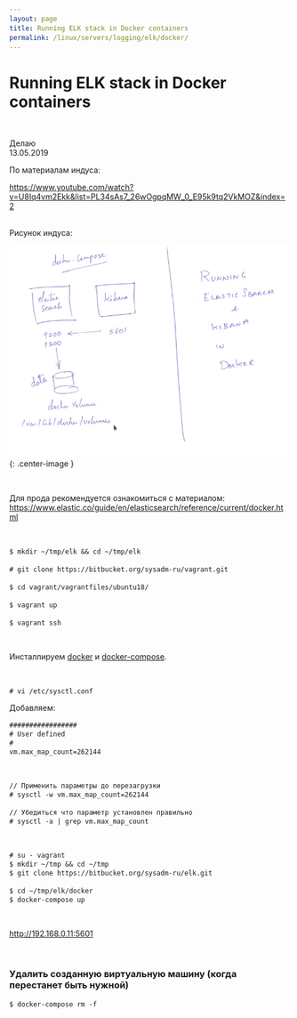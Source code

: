 ```yaml
---
layout: page
title: Running ELK stack in Docker containers
permalink: /linux/servers/logging/elk/docker/
---
```


# Running ELK stack in Docker containers

<br/>

Делаю  
13.05.2019

По материалам индуса:

https://www.youtube.com/watch?v=U8Iq4vm2Ekk&list=PL34sAs7_26wOgpqMW_0_E95k9tq2VkMOZ&index=2

<br/>
Рисунок индуса:
<br/>

![elk docker](/img/linux/servers/logging/elk/intall/elk-docker.png "elk docker"){: .center-image }

<br/>

Для прода рекомендуется ознакомиться с материалом:  
https://www.elastic.co/guide/en/elasticsearch/reference/current/docker.html

<br/>

    $ mkdir ~/tmp/elk && cd ~/tmp/elk

    # git clone https://bitbucket.org/sysadm-ru/vagrant.git

    $ cd vagrant/vagrantfiles/ubuntu18/

    $ vagrant up

    $ vagrant ssh

<br/>

Инсталлируем <a href="/linux/servers/containers/docker/install/ubuntu/">docker</a> и <a href="/linux/servers/containers/docker/tools/docker-compose/install/ubuntu/">docker-compose</a>.

<br/>

    # vi /etc/sysctl.conf

Добавляем:

```
#################
# User defined
#
vm.max_map_count=262144
```

<br/>

    // Применить параметры до перезагрузки
    # sysctl -w vm.max_map_count=262144

    // Убедиться что параметр установлен правильно
    # sysctl -a | grep vm.max_map_count

<br/>

    # su - vagrant
    $ mkdir ~/tmp && cd ~/tmp
    $ git clone https://bitbucket.org/sysadm-ru/elk.git

    $ cd ~/tmp/elk/docker
    $ docker-compose up

<br/>

http://192.168.0.11:5601

<br/>

### Удалить созданную виртуальную машину (когда перестанет быть нужной)

    $ docker-compose rm -f
